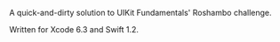 A quick-and-dirty solution to UIKit Fundamentals' Roshambo challenge.

Written for Xcode 6.3 and Swift 1.2.
